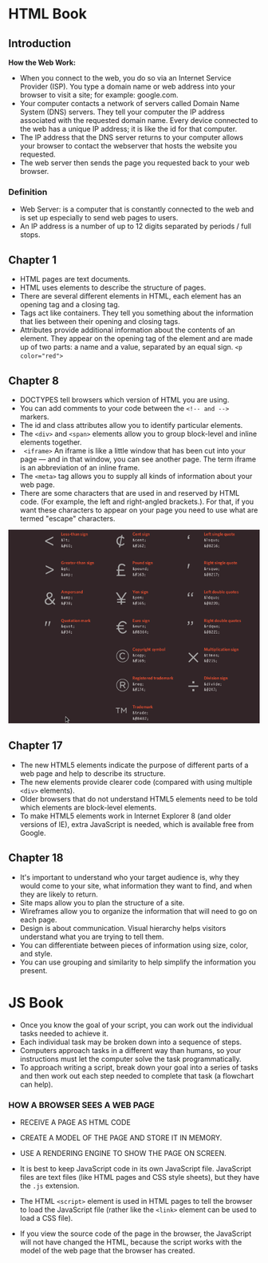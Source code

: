 # HTML Book

## Introduction

**How the Web Work:**

* When you connect to the web, you do so via an Internet Service Provider (ISP). You type a domain name or web address into your browser to visit a site; for example: google.com.
* Your computer contacts a network of servers called Domain Name System (DNS) servers. They tell your computer the IP address associated with the requested domain name. Every device connected to the web has a unique IP address; it is like the id for that computer.
* The IP address that the DNS server returns to your computer allows your browser to contact the webserver that hosts the website you requested.
* The web server then sends the page you requested back to your web browser.

### Definition

* Web Server: is a computer that is constantly connected to the web and is set up especially to send web pages to users.
* An IP address is a number of up to 12 digits separated by periods / full stops.

## Chapter 1

* HTML pages are text documents.
* HTML uses elements to describe the structure of pages.
* There are several different elements in HTML, each element has an opening tag and a closing tag.
* Tags act like containers. They tell you something about the information that lies between their opening and closing tags.
* Attributes provide additional information about the contents of an element. They appear on the opening tag of the element and are made up of two parts: a name and a value, separated by an equal sign.
` <p color="red"> `

## Chapter 8

* DOCTYPES tell browsers which version of HTML you are using.
* You can add comments to your code between the ` <!-- and --> ` markers.
* The id and class attributes allow you to identify particular elements.
* The ` <div> ` and ` <span> ` elements allow you to group block-level and inline elements together.
* ` <iframe>` An iframe is like a little window that has been cut into your page — and in that window, you can see another page. The term iframe is an abbreviation of an inline frame.
* The ` <meta> ` tag allows you to supply all kinds of information about your web page.
* There are some characters that are used in and reserved by HTML code. (For example, the left and right-angled brackets.). For that, if you want these characters to appear on your page you need to use what are termed "escape" characters.

![escape-characters](https://github.com/talaemad/reading-notes/blob/main/chr.png)


## Chapter 17

* The new HTML5 elements indicate the purpose of different parts of a web page and help to describe its structure.
* The new elements provide clearer code (compared with using multiple `<div>` elements).
* Older browsers that do not understand HTML5 elements need to be told which elements are block-level elements.
* To make HTML5 elements work in Internet Explorer 8 (and older versions of IE), extra JavaScript is needed, which is available free from Google.

## Chapter 18

* It's important to understand who your target audience is, why they would come to your site, what information they want to find, and when they are likely to return.
* Site maps allow you to plan the structure of a site.
* Wireframes allow you to organize the information that will need to go on each page.
* Design is about communication. Visual hierarchy helps visitors understand what you are trying to tell them.
* You can differentiate between pieces of information using size, color, and style.
* You can use grouping and similarity to help simplify the information you present.

# JS Book

* Once you know the goal of your script, you can work out the individual tasks needed to achieve it.
* Each individual task may be broken down into a sequence of steps.
* Computers approach tasks in a different way than humans, so your instructions must let the computer solve the task programmatically.
* To approach writing a script, break down your goal into a series of tasks and then work out each step needed to complete that task (a flowchart can help).

### HOW A BROWSER SEES A WEB PAGE

* RECEIVE A PAGE AS HTML CODE
* CREATE A MODEL OF THE PAGE AND STORE IT IN MEMORY.
* USE A RENDERING ENGINE TO SHOW THE PAGE ON SCREEN.

* It is best to keep JavaScript code in its own JavaScript file. JavaScript files are text files (like HTML pages and CSS style sheets), but they have the `.js` extension.
* The HTML `<script>` element is used in HTML pages to tell the browser to load the JavaScript file (rather like the `<link>` element can be used to load a CSS file).
* If you view the source code of the page in the browser, the JavaScript will not have changed the HTML, because the script works with the model of the web page that the browser has created.